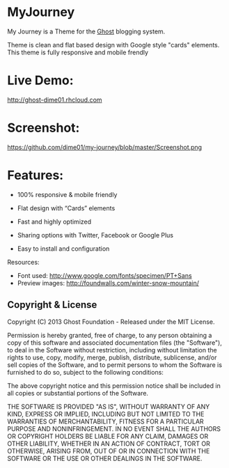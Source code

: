 # MyJourney

My Journey is a Theme for the [Ghost](http://github.com/tryghost/ghost/) blogging system.

Theme is clean and flat based design with Google style "cards" elements. This theme is fully responsive and mobile frendly

# Live Demo:
http://ghost-dime01.rhcloud.com

# Screenshot:
https://github.com/dime01/my-journey/blob/master/Screenshot.png


# Features:

- 100% responsive & mobile friendly

- Flat design with “Cards” elements 

- Fast and highly optimized

- Sharing options with Twitter, Facebook or Google Plus

- Easy to install and configuration


Resources:
- Font used: http://www.google.com/fonts/specimen/PT+Sans
- Preview images: http://foundwalls.com/winter-snow-mountain/


## Copyright & License

Copyright (C) 2013 Ghost Foundation - Released under the MIT License.

Permission is hereby granted, free of charge, to any person obtaining a copy of this software and associated documentation files (the "Software"), to deal in the Software without restriction, including without limitation the rights to use, copy, modify, merge, publish, distribute, sublicense, and/or sell copies of the Software, and to permit persons to whom the Software is furnished to do so, subject to the following conditions:

The above copyright notice and this permission notice shall be included in all copies or substantial portions of the Software.

THE SOFTWARE IS PROVIDED "AS IS", WITHOUT WARRANTY OF ANY KIND, EXPRESS OR IMPLIED, INCLUDING BUT NOT LIMITED TO THE WARRANTIES OF MERCHANTABILITY, FITNESS FOR A PARTICULAR PURPOSE AND
NONINFRINGEMENT. IN NO EVENT SHALL THE AUTHORS OR COPYRIGHT HOLDERS BE LIABLE FOR ANY CLAIM, DAMAGES OR OTHER LIABILITY, WHETHER IN AN ACTION OF CONTRACT, TORT OR OTHERWISE, ARISING FROM, OUT OF OR IN CONNECTION WITH THE SOFTWARE OR THE USE OR OTHER DEALINGS IN THE SOFTWARE.
